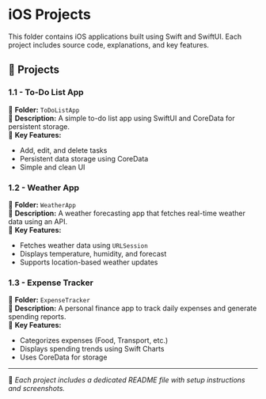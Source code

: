 # iOS Projects  

This folder contains iOS applications built using Swift and SwiftUI. Each project includes source code, explanations, and key features.  

## 📌 Projects  

### **1.1 - To-Do List App**  
📂 **Folder:** `ToDoListApp`  
📝 **Description:** A simple to-do list app using SwiftUI and CoreData for persistent storage.  
🔹 **Key Features:**  
- Add, edit, and delete tasks  
- Persistent data storage using CoreData  
- Simple and clean UI  

### **1.2 - Weather App**  
📂 **Folder:** `WeatherApp`  
📝 **Description:** A weather forecasting app that fetches real-time weather data using an API.  
🔹 **Key Features:**  
- Fetches weather data using `URLSession`  
- Displays temperature, humidity, and forecast  
- Supports location-based weather updates  

### **1.3 - Expense Tracker**  
📂 **Folder:** `ExpenseTracker`  
📝 **Description:** A personal finance app to track daily expenses and generate spending reports.  
🔹 **Key Features:**  
- Categorizes expenses (Food, Transport, etc.)  
- Displays spending trends using Swift Charts  
- Uses CoreData for storage  

---

🔹 *Each project includes a dedicated README file with setup instructions and screenshots.*
